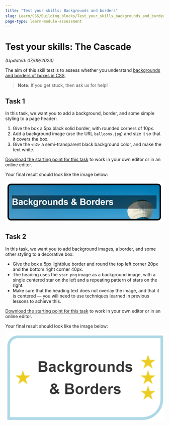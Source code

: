 ```yaml
---
title: "Test your skills: Backgrounds and borders"
slug: Learn/CSS/Building_blocks/Test_your_skills_backgrounds_and_borders
page-type: learn-module-assessment
---
```


# Test your skills: The Cascade

_(Updated: 07/09/2023)_

The aim of this skill test is to assess whether you understand [backgrounds and borders of boxes in CSS](../../resources/css_building_blocks/backgrounds_and_borders/README.md).

> **Note:** If you get stuck, then ask us for help!

## Task 1

In this task, we want you to add a background, border, and some simple styling to a page header:

1. Give the box a 5px black solid border, with rounded corners of 10px.
2. Add a background image (use the URL `balloons.jpg`) and size it so that it covers the box.
3. Give the `<h2>` a semi-transparent black background color, and make the text white.

[Download the starting point for this task](assets/backgrounds1-download.html) to work in your own editor or in an online editor.

Your final result should look like the image below:

![Images shows a box with a photograph background, rounded border and white text on a semi-transparent black background.](assets/backgrounds-task1.png)

## Task 2

In this task, we want you to add background images, a border, and some other styling to a decorative box:

- Give the box a 5px lightblue border and round the top left corner 20px and the bottom right corner 40px.
- The heading uses the `star.png` image as a background image, with a single centered star on the left and a repeating pattern of stars on the right.
- Make sure that the heading text does not overlay the image, and that it is centered — you will need to use techniques learned in previous lessons to achieve this.

[Download the starting point for this task](assets/backgrounds2-download.html) to work in your own editor or in an online editor.

Your final result should look like the image below:

![Images shows a box with a blue border rounded at the top left and bottom right corners. On the left of the text is a single star, on the right 3 stars.](assets/backgrounds-task2.png)